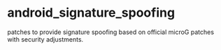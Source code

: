 # android_signature_spoofing
patches to provide signature spoofing based on official microG patches with security adjustments.

